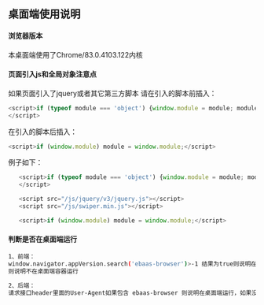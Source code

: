 ## 桌面端使用说明


#### 浏览器版本

本桌面端使用了Chrome/83.0.4103.122内核


#### 页面引入js和全局对象注意点

如果页面引入了jquery或者其它第三方脚本
请在引入的脚本前插入：
```javascript
<script>if (typeof module === 'object') {window.module = module; module = undefined;}
</script>
```
在引入的脚本后插入：
```javascript
<script>if (window.module) module = window.module;</script>
```
例子如下：
```javascript
   <script>if (typeof module === 'object') {window.module = module; module = undefined;}
   </script>

   <script src="/js/jquery/v3/jquery.js"></script>
   <script src="/js/swiper.min.js"></script>

   <script>if (window.module) module = window.module;</script>
```

#### 判断是否在桌面端运行

 ```bash
1、前端：
window.navigator.appVersion.search('ebaas-browser')>-1 结果为true则说明在桌面端容器运行；为false
则说明不在桌面端容器运行
 ```

  ```bash
2、后端：
请求接口header里面的User-Agent如果包含 ebaas-browser 则说明在桌面端运行，如果没有则说明不在桌面端容器运行
 ```

